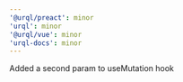 ```yaml
---
'@urql/preact': minor
'urql': minor
'@urql/vue': minor
'urql-docs': minor
---
```


Added a second param to useMutation hook

